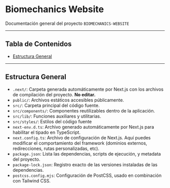 # Biomechanics Website

Documentación general del proyecto `BIOMECHANICS-WEBSITE`

---

## Tabla de Contenidos

- [Estructura General](#estructura-general)
---

## Estructura General

- `.next/`: Carpeta generada automáticamente por Next.js con los archivos de compilación del proyecto. **No editar.**
- `public/`: Archivos estáticos accesibles públicamente.
- `src/`: Carpeta principal del código fuente.
- `src/components/`: Componentes reutilizables dentro de la aplicación.
- `src/lib/`: Funciones auxiliares y utilitarias.
- `src/styles/`: Estilos del código fuente
- `next-env.d.ts`: Archivo generado automáticamente por Next.js para habilitar el tipado en TypeScript.
- `next.config.ts`: Archivo de configuración de Next.js. Aquí puedes modificar el comportamiento del framework (dominios externos, redirecciones, rutas personalizadas, etc).
- `package.json`: Lista las dependencias, scripts de ejecución, y metadata del proyecto.
- `package-lock.json`: Registro exacto de las versiones instaladas de las dependencias.
- `postcss.config.mjs`: Configuración de PostCSS, usado en combinación con Tailwind CSS.

